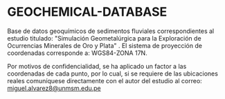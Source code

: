 # GEOCHEMICAL-DATABASE
Base de datos geoquímicos de sedimentos fluviales correspondientes al estudio titulado: "Simulación Geometalúrgica para la Exploración de Ocurrencias Minerales de Oro y Plata" . El sistema de proyección de coordenadas corresponde a: WGS84-ZONA 17N.

Por motivos de confidencialidad, se ha aplicado un factor a las coordenadas de cada punto, por lo cual, si se requiere de las ubicaciones reales comuníquese directamente con el autor del estudio al correo: miguel.alvarez8@unmsm.edu.pe
